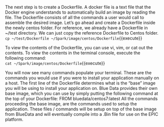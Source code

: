 The next step is to create a Dockerfile. A docker file is a text file that the Docker engine understands to automatically build an image by reading the file. The Dockerfile consists of all the commands a user would call to assemble the desired image. 
Let’s go ahead and create a Dockerfile inside the newly centos folder.
For reference, we already have a Dockerfile in ~/test directory.
We can just copy the reference Dockerfile to Centos folder.<br>
`cp ~/test/Dockerfile ~/Spark/image/centos/Dockerfile`{{execute}}

To view the contents of the Dockerfile, you can use vi, vim, or cat out the contents. To view the contents in the terminal console, execute the following command:<br>
`cat ~/Spark/image/centos/Dockerfile`{{execute}}

You will now see many commands populate your terminal. These are the commands you would use if you were to install your application manually on a host. The first line of the Dockerfile determines what is the “base” image you will be using to install your application on. Blue Data provides their own base image, which you can use by simply putting the following command at the top of your Dockerfile: 
FROM bluedata/centos7:latest
All the commands proceeding the base image, are the commands used to setup the application. These files / commands will be setup on top of the base image from BlueData and will eventually compile into a .Bin file for use on the EPIC platform. 
